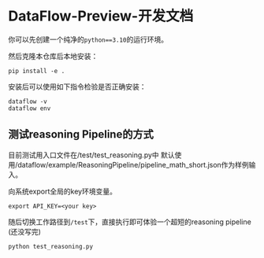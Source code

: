# DataFlow-Preview-开发文档

你可以先创建一个纯净的`python==3.10`的运行环境。

然后克隆本仓库后本地安装：
```shell
pip install -e .
```

安装后可以使用如下指令检验是否正确安装：
```shell
dataflow -v
dataflow env
```

## 测试reasoning Pipeline的方式
目前测试用入口文件在/test/test_reasoning.py中
默认使用/dataflow/example/ReasoningPipeline/pipeline_math_short.json作为样例输入。


向系统export全局的key环境变量。
```shell
export API_KEY=<your key>
```

随后切换工作路径到`/test`下，直接执行即可体验一个超短的reasoning pipeline (还没写完)
```shell
python test_reasoning.py
```

<!-- 选择性安装:
```shell
pip install -e .[all]
```

安装text组件
```shell
pip install -e .[text]
```

## 基于命令行的调用方式
从pypi查看是否是最新版本
```
dataflow -v 
```

在本地某一路径生成算子运行所需的shell脚本和yaml脚本 (目前todo，可以讨论潜在的指令)
```shell
dataflow init all
dataflow init reasoning
``` -->


